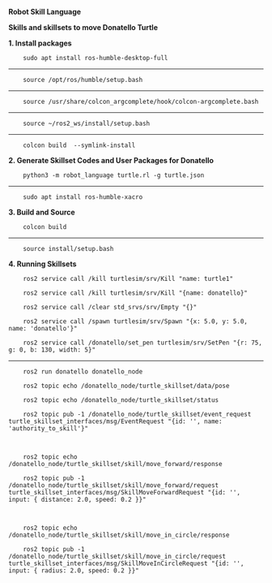 **Robot Skill Language**

**Skills and skillsets to move Donatello Turtle**


**1. Install packages**

        sudo apt install ros-humble-desktop-full
****
        source /opt/ros/humble/setup.bash
****
        source /usr/share/colcon_argcomplete/hook/colcon-argcomplete.bash
****
        source ~/ros2_ws/install/setup.bash
****
        colcon build  --symlink-install


**2. Generate Skillset Codes and User Packages for Donatello**

        python3 -m robot_language turtle.rl -g turtle.json
****
        sudo apt install ros-humble-xacro
    

**3. Build and Source**

        colcon build
****
        source install/setup.bash


**4. Running Skillsets**

        ros2 service call /kill turtlesim/srv/Kill "name: turtle1"

        ros2 service call /kill turtlesim/srv/Kill "{name: donatello}"

        ros2 service call /clear std_srvs/srv/Empty "{}"

        ros2 service call /spawn turtlesim/srv/Spawn "{x: 5.0, y: 5.0, name: 'donatello'}"

        ros2 service call /donatello/set_pen turtlesim/srv/SetPen "{r: 75, g: 0, b: 130, width: 5}"


****
        ros2 run donatello donatello_node

        ros2 topic echo /donatello_node/turtle_skillset/data/pose

        ros2 topic echo /donatello_node/turtle_skillset/status

        ros2 topic pub -1 /donatello_node/turtle_skillset/event_request turtle_skillset_interfaces/msg/EventRequest "{id: '', name: 'authority_to_skill'}"



        ros2 topic echo /donatello_node/turtle_skillset/skill/move_forward/response

        ros2 topic pub -1 /donatello_node/turtle_skillset/skill/move_forward/request turtle_skillset_interfaces/msg/SkillMoveForwardRequest "{id: '', input: { distance: 2.0, speed: 0.2 }}"



        ros2 topic echo /donatello_node/turtle_skillset/skill/move_in_circle/response

        ros2 topic pub -1 /donatello_node/turtle_skillset/skill/move_in_circle/request turtle_skillset_interfaces/msg/SkillMoveInCircleRequest "{id: '', input: { radius: 2.0, speed: 0.2 }}"
